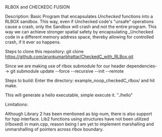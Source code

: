 RLBOX and CHECKEDC FUSION

Description: Basic Program that encapsulates _Unchecked_ functions into a RLBOX sandbox. This way, even if Unchecked code's "unsafe" operations 
	     cause a crash, only the Sandbox will crash and not the entire program. This way we can achieve stronger spatial safety by encapsulating 
	     _Unchecked code in a different memory address space, thereby allowing for controlled crash, if it ever so happens.
	  
Steps to clone this repository:
git clone https://github.com/arunkumarbhattar/CheckedC_with_RLBox.git

Since we are making use of rlbox submodule for our header dependencies-->
git submodule update --force --recursive --init --remote

Steps to build:
Enter the directory: example_noop_checkedC_rlbox/
and hit make.

This will generate a hello executable, simple execute it. "./hello" 

Limitations:

Although Library 2 has been mentioned as big-num, there is also support for hpp interface. 
Lib2 functions using structures have not been utilized (rlboxed) in main.cpp, reason being
I am yet to implement marshalling and unmarshalling of pointers across rlbox boundary.
